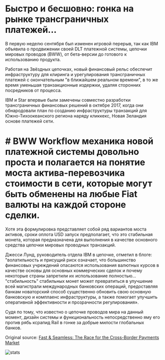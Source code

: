 # Быстро и бесшовно: гонка на рынке трансграничных платежей...

В первую неделю сентября был изменен игровой перерыв, так как IBM объявила о продвижении своей DLT платежной системы, цепочки мировых проводов (BWW), от бета-версии до готового к использованию продукта.

Работая на Звёздных цепочках, новый финансовый рельс обеспечит инфраструктуру для клиринга и урегулирования трансграничных платежей с окончательным "в ближайшем реальном времени", в то же время уменьшая транзакционные издержки, удаляя сторонних посредников от процесса.

IBM и Star впервые были замечены совместно разработки трансграничных финансовых решений в октябре 2017, когда они обнародовали план по созданию инфраструктуры транзакций для Южно-Тихоокеанского региона наряду кликкекс, Новая Зеландия основе платежей сети.

# # BWW Workflow механика новой платежной системы довольно проста и полагается на понятие моста актива-перевозчика стоимости в сети, которые могут быть обменены на любые Fiat валюты на каждой стороне сделки.

Хотя эта формулировка представляет собой ряд вариантов моста активов, сроки оплота USD запуск предполагает, что это стабильная монета, которая предназначена для выполнения в качестве основного средства цепочки мировых проводных транзакций.

Джесси Лунд, руководитель отдела IBM в цепочке, отметил в блоге: "волатильность и присущий риск означает, что большинство финансовых учреждений опасаются использования валютных курсов в качестве основы для основных коммерческих сделок и почему некоторые страны запретили их использование полностью... "стабильность" стабильных монет может превратиться в улучшение всей магистрали международных банковских операций, предоставляя банкам новаторский способ существенно обновить свою основную банковскую и комплаенс инфраструктуры, а также помогает улучшить оперативной эффективности и прозрачности регулирования».

Судя по тому, что известно о цепочке проводов мира на данный момент, дизайн системы и функциональность непосредственно яму его против рябь ксрапид Rail в гонке за добрые милости глобальных банков.

Original source: [Fast & Seamless: The Race for the Cross-Border Payments Market](https://cointelegraph.com/news/fast-seamless-the-race-for-the-cross-border-payments-market)

![stats](https://c.statcounter.com/11760860/0/a89fa40b/1/ "stats")